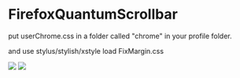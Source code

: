# FirefoxQuantumScrollbar

put userChrome.css in a folder called "chrome" in your profile folder.

and use stylus/stylish/xstyle load FixMargin.css

<img src=https://raw.githubusercontent.com/catcat520/FirefoxQuantumScrollbar/master/img/result.jpg>

<img src=https://raw.githubusercontent.com/catcat520/FirefoxQuantumScrollbar/master/img/result.jpg>
